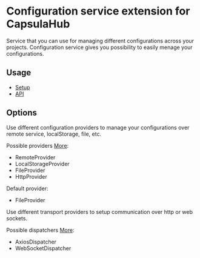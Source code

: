 # Configuration service extension for CapsulaHub

Service that you can use for managing different configurations across your projects.
Configuration service gives you possibility to easily menage your configurations.

## Usage

- [Setup](https://github.com/capsulajs/capsulahub-extensions/packages/configuration/blob/master/docs/c.md)
- [API](https://github.com/capsulajs/capsulahub-extensions/packages/configuration/blob/master/docs/api.md)

## Options

Use different configuration providers to manage your configurations over remote service, localStorage, file, etc.

Possible providers [More](https://github.com/capsulajs/configuration-service/tree/develop/src/provider):

- RemoteProvider
- LocalStorageProvider
- FileProvider
- HttpProvider

Default provider:

- FileProvider

Use different transport providers to setup communication over http or web sockets.

Possible dispatchers [More](https://github.com/capsulajs/capsulajs-transport-providers):

- AxiosDispatcher
- WebSocketDispatcher
